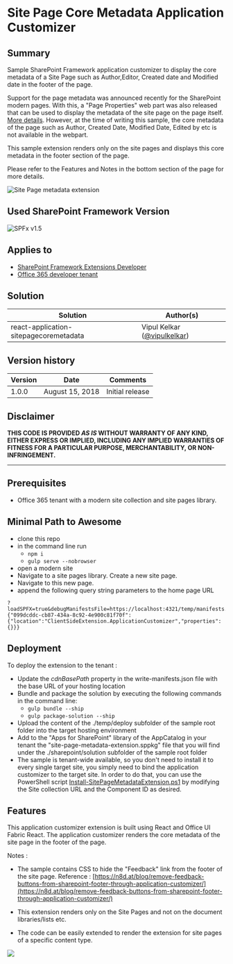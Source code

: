 # Site Page Core Metadata Application Customizer

## Summary

Sample SharePoint Framework application customizer to display the core metadata of a Site Page such as Author,Editor, Created date and Modified date in the footer of the page.

Support for the page metadata was announced recently for the SharePoint modern pages. With this, a "Page Properties" web part was also released that can be used to display the metadata of the site page on the page itself. [More details](https://support.office.com/en-us/article/use-the-page-properties-web-part-1a99cb9c-a5f1-441b-8e5d-643b0f0ff736?ui=en-US&rs=en-US&ad=US). However, at the time of writing this sample, the core metadata of the page such as Author, Created Date, Modified Date, Edited by etc is not available in the webpart.

This sample extension renders only on the site pages and displays this core metadata in the footer section of the page.

Please refer to the Features and Notes in the bottom section of the page for more details.

![Site Page metadata extension](./assets/SitePageMetadataExtension.png)

## Used SharePoint Framework Version

![SPFx v1.5](https://img.shields.io/badge/SPFx-1.5-green.svg)

## Applies to

* [SharePoint Framework Extensions Developer](https://dev.office.com/sharepoint/docs/spfx/extensions/overview-extensions)
* [Office 365 developer tenant](http://dev.office.com/sharepoint/docs/spfx/set-up-your-developer-tenant)

## Solution

Solution|Author(s)
--------|---------
react-application-sitepagecoremetadata|Vipul Kelkar ([@vipulkelkar](https://twitter.com/VipulKelkar))

## Version history

Version|Date|Comments
-------|----|--------
1.0.0|August 15, 2018|Initial release

## Disclaimer

**THIS CODE IS PROVIDED *AS IS* WITHOUT WARRANTY OF ANY KIND, EITHER EXPRESS OR IMPLIED, INCLUDING ANY IMPLIED WARRANTIES OF FITNESS FOR A PARTICULAR PURPOSE, MERCHANTABILITY, OR NON-INFRINGEMENT.**

---

## Prerequisites

* Office 365 tenant with a modern site collection and site pages library.

## Minimal Path to Awesome

* clone this repo
* in the command line run
  * `npm i`
  * `gulp serve --nobrowser`
* open a modern site
* Navigate to a site pages library. Create a new site page.
* Navigate to this new page.
* append the following query string parameters to the home page URL

```text
?loadSPFX=true&debugManifestsFile=https://localhost:4321/temp/manifests.js&customActions={"099dcddc-cb87-434a-8c92-4e900c81f70f":{"location":"ClientSideExtension.ApplicationCustomizer","properties":{}}}
```

## Deployment

To deploy the extension to the tenant : 

* Update the _cdnBasePath_ property in the write-manifests.json file with the base URL of your hosting location
* Bundle and package the solution by executing the following commands in the command line:
  * `gulp bundle --ship`
  * `gulp package-solution --ship`
* Upload the content of the ./temp/deploy subfolder of the sample root folder into the target hosting environment
* Add to the "Apps for SharePoint" library of the AppCatalog in your tenant the "site-page-metadata-extension.sppkg" file that you will find under the ./sharepoint/solution subfolder of the sample root folder
* The sample is tenant-wide available, so you don't need to install it to every single target site, you simply need to bind the application customizer to the target site. In order to do that, you can use the PowerShell script [Install-SitePageMetadataExtension.ps1](./Install-SitePageMetadataExtension.ps1) by modifying the Site collection URL and the Component ID as desired.

## Features

This application customizer extension is built using React and Office UI Fabric React. The application customizer renders the core metadata of the site page in the footer of the page.

Notes : 

* The sample contains CSS to hide the "Feedback" link from the footer of the site page. Reference : 
[https://n8d.at/blog/remove-feedback-buttons-from-sharepoint-footer-through-application-customizer/](https://n8d.at/blog/remove-feedback-buttons-from-sharepoint-footer-through-application-customizer/)

* This extension renders only on the Site Pages and not on the document libraries/lists etc.

* The code can be easily extended to render the extension for site pages of a specific content type.

![](https://m365-visitor-stats.azurewebsites.net/sp-dev-fx-extensions/samples/react-application-tenant-global-navbar)

